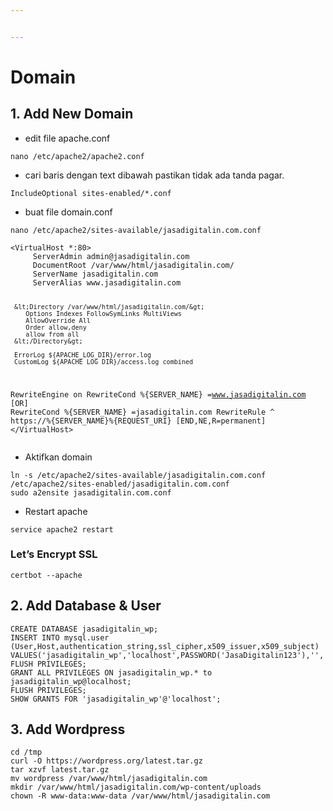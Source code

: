 ```yaml
---


---
```


<h1 id="domain">Domain</h1>
<h2 id="add-new-domain">1. Add New Domain</h2>
<ul>
<li>edit file apache.conf</li>
</ul>
<pre><code>nano /etc/apache2/apache2.conf
</code></pre>
<ul>
<li>cari baris dengan text dibawah pastikan tidak ada tanda pagar.</li>
</ul>
<pre><code>IncludeOptional sites-enabled/*.conf
</code></pre>
<ul>
<li>buat file domain.conf</li>
</ul>
<pre><code>nano /etc/apache2/sites-available/jasadigitalin.com.conf
</code></pre>
<pre><code>&lt;VirtualHost *:80&gt;
     ServerAdmin admin@jasadigitalin.com
     DocumentRoot /var/www/html/jasadigitalin.com/
     ServerName jasadigitalin.com
     ServerAlias www.jasadigitalin.com

     &lt;Directory /var/www/html/jasadigitalin.com/&gt;
        Options Indexes FollowSymLinks MultiViews
        AllowOverride All
        Order allow,deny
        allow from all
     &lt;/Directory&gt;

     ErrorLog ${APACHE_LOG_DIR}/error.log
     CustomLog ${APACHE_LOG_DIR}/access.log combined
RewriteEngine on
RewriteCond %{SERVER_NAME} =www.jasadigitalin.com [OR]
RewriteCond %{SERVER_NAME} =jasadigitalin.com
RewriteRule ^ https://%{SERVER_NAME}%{REQUEST_URI} [END,NE,R=permanent]
&lt;/VirtualHost&gt;
</code></pre>
<ul>
<li>Aktifkan domain</li>
</ul>
<pre><code>ln -s /etc/apache2/sites-available/jasadigitalin.com.conf /etc/apache2/sites-enabled/jasadigitalin.com.conf
sudo a2ensite jasadigitalin.com.conf
</code></pre>
<ul>
<li>Restart apache</li>
</ul>
<pre><code>service apache2 restart
</code></pre>
<h3 id="lets-encrypt-ssl">Let’s Encrypt SSL</h3>
<pre><code>certbot --apache
</code></pre>
<h2 id="add-database--user">2. Add Database &amp; User</h2>
<pre><code>CREATE DATABASE jasadigitalin_wp;
INSERT INTO mysql.user (User,Host,authentication_string,ssl_cipher,x509_issuer,x509_subject) VALUES('jasadigitalin_wp','localhost',PASSWORD('JasaDigitalin123'),'','','');
FLUSH PRIVILEGES;
GRANT ALL PRIVILEGES ON jasadigitalin_wp.* to jasadigitalin_wp@localhost;
FLUSH PRIVILEGES;
SHOW GRANTS FOR 'jasadigitalin_wp'@'localhost';
</code></pre>
<h2 id="add-wordpress">3. Add Wordpress</h2>
<pre><code>cd /tmp
curl -O https://wordpress.org/latest.tar.gz
tar xzvf latest.tar.gz
mv wordpress /var/www/html/jasadigitalin.com
mkdir /var/www/html/jasadigitalin.com/wp-content/uploads
chown -R www-data:www-data /var/www/html/jasadigitalin.com
</code></pre>


